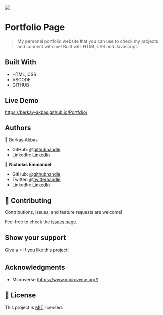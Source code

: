 ![](https://img.shields.io/badge/Microverse-blueviolet)

# Portfolio Page

> My personal portfolio website that you can use to check my projects and connect with me! Built with HTML,CSS and Javascript.

## Built With

- HTML, CSS
- VSCODE
- GITHUB

## Live Demo

https://berkay-akbas.github.io/Portfolio/

## Authors

👤 Berkay Akbas

- GitHub: [@githubhandle](https://github.com/berkay-akbas)
- LinkedIn: [LinkedIn](https://www.linkedin.com/in/berkay-akbas-a03b3b239/)

👤 **Nicholas Emmanuel**

- GitHub: [@githubhandle](https://github.com/NickEmma)
- Twitter: [@twitterhandle](https://twitter.com/techieEmma)
- LinkedIn: [LinkedIn](https://linkedin.com/in/nicholas-emmanuel-6b9775207)

## 🤝 Contributing

Contributions, issues, and feature requests are welcome!

Feel free to check the [issues page](../../issues/).

## Show your support

Give a ⭐️ if you like this project!

## Acknowledgments

- Microverse (https://www.microverse.org/)

## 📝 License

This project is [MIT](./MIT.md) licensed.

